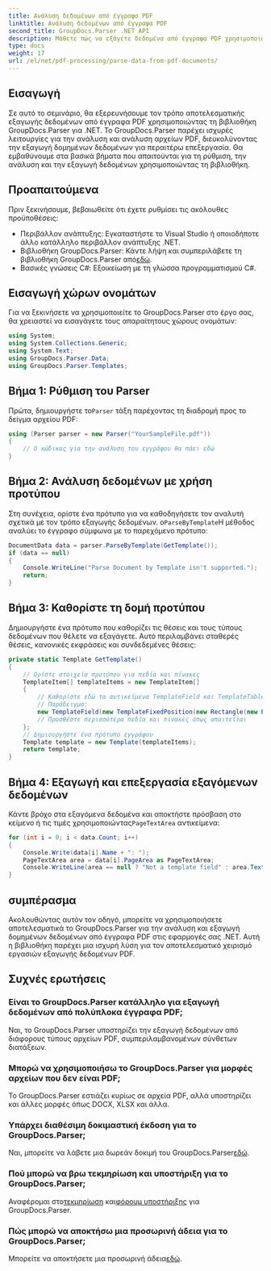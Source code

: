 ```yaml
---
title: Ανάλυση δεδομένων από έγγραφα PDF
linktitle: Ανάλυση δεδομένων από έγγραφα PDF
second_title: GroupDocs.Parser .NET API
description: Μάθετε πώς να εξάγετε δεδομένα από έγγραφα PDF χρησιμοποιώντας το GroupDocs.Parser για .NET. Ακολουθήστε τον αναλυτικό οδηγό μας για την αποτελεσματική ανάλυση και επεξεργασία αρχείων PDF.
type: docs
weight: 17
url: /el/net/pdf-processing/parse-data-from-pdf-documents/
---
```

## Εισαγωγή
Σε αυτό το σεμινάριο, θα εξερευνήσουμε τον τρόπο αποτελεσματικής εξαγωγής δεδομένων από έγγραφα PDF χρησιμοποιώντας τη βιβλιοθήκη GroupDocs.Parser για .NET. Το GroupDocs.Parser παρέχει ισχυρές λειτουργίες για την ανάλυση και ανάλυση αρχείων PDF, διευκολύνοντας την εξαγωγή δομημένων δεδομένων για περαιτέρω επεξεργασία. Θα εμβαθύνουμε στα βασικά βήματα που απαιτούνται για τη ρύθμιση, την ανάλυση και την εξαγωγή δεδομένων χρησιμοποιώντας τη βιβλιοθήκη.
## Προαπαιτούμενα
Πριν ξεκινήσουμε, βεβαιωθείτε ότι έχετε ρυθμίσει τις ακόλουθες προϋποθέσεις:
- Περιβάλλον ανάπτυξης: Εγκαταστήστε το Visual Studio ή οποιοδήποτε άλλο κατάλληλο περιβάλλον ανάπτυξης .NET.
-  Βιβλιοθήκη GroupDocs.Parser: Κάντε λήψη και συμπεριλάβετε τη βιβλιοθήκη GroupDocs.Parser από[εδώ](https://releases.groupdocs.com/parser/net/).
- Βασικές γνώσεις C#: Εξοικείωση με τη γλώσσα προγραμματισμού C#.

## Εισαγωγή χώρων ονομάτων
Για να ξεκινήσετε να χρησιμοποιείτε το GroupDocs.Parser στο έργο σας, θα χρειαστεί να εισαγάγετε τους απαραίτητους χώρους ονομάτων:
```csharp
using System;
using System.Collections.Generic;
using System.Text;
using GroupDocs.Parser.Data;
using GroupDocs.Parser.Templates;
```
## Βήμα 1: Ρύθμιση του Parser
 Πρώτα, δημιουργήστε το`Parser` τάξη παρέχοντας τη διαδρομή προς το δείγμα αρχείου PDF:
```csharp
using (Parser parser = new Parser("YourSampleFile.pdf"))
{
    // Ο κώδικας για την ανάλυση του εγγράφου θα πάει εδώ
}
```
## Βήμα 2: Ανάλυση δεδομένων με χρήση προτύπου
 Στη συνέχεια, ορίστε ένα πρότυπο για να καθοδηγήσετε τον αναλυτή σχετικά με τον τρόπο εξαγωγής δεδομένων. ο`ParseByTemplate`Η μέθοδος αναλύει το έγγραφο σύμφωνα με το παρεχόμενο πρότυπο:
```csharp
DocumentData data = parser.ParseByTemplate(GetTemplate());
if (data == null)
{
    Console.WriteLine("Parse Document by Template isn't supported.");
    return;
}
```
## Βήμα 3: Καθορίστε τη δομή προτύπου
Δημιουργήστε ένα πρότυπο που καθορίζει τις θέσεις και τους τύπους δεδομένων που θέλετε να εξαγάγετε. Αυτό περιλαμβάνει σταθερές θέσεις, κανονικές εκφράσεις και συνδεδεμένες θέσεις:
```csharp
private static Template GetTemplate()
{
    // Ορίστε στοιχεία προτύπου για πεδία και πίνακες
    TemplateItem[] templateItems = new TemplateItem[]
    {
        // Καθορίστε εδώ τα αντικείμενα TemplateField και TemplateTable
        // Παράδειγμα:
        new TemplateField(new TemplateFixedPosition(new Rectangle(new Point(35, 135), new Size(100, 10))), "FromCompany"),
        // Προσθέστε περισσότερα πεδία και πίνακες όπως απαιτείται
    };
    // Δημιουργήστε ένα πρότυπο εγγράφου
    Template template = new Template(templateItems);
    return template;
}
```
## Βήμα 4: Εξαγωγή και επεξεργασία εξαγόμενων δεδομένων
 Κάντε βρόχο στα εξαγόμενα δεδομένα και αποκτήστε πρόσβαση στο κείμενο ή τις τιμές χρησιμοποιώντας`PageTextArea` αντικείμενα:
```csharp
for (int i = 0; i < data.Count; i++)
{
    Console.Write(data[i].Name + ": ");
    PageTextArea area = data[i].PageArea as PageTextArea;
    Console.WriteLine(area == null ? "Not a template field" : area.Text);
}
```

## συμπέρασμα
Ακολουθώντας αυτόν τον οδηγό, μπορείτε να χρησιμοποιήσετε αποτελεσματικά το GroupDocs.Parser για την ανάλυση και εξαγωγή δομημένων δεδομένων από έγγραφα PDF στις εφαρμογές σας .NET. Αυτή η βιβλιοθήκη παρέχει μια ισχυρή λύση για τον αποτελεσματικό χειρισμό εργασιών εξαγωγής δεδομένων PDF.
## Συχνές ερωτήσεις
### Είναι το GroupDocs.Parser κατάλληλο για εξαγωγή δεδομένων από πολύπλοκα έγγραφα PDF;
Ναι, το GroupDocs.Parser υποστηρίζει την εξαγωγή δεδομένων από διάφορους τύπους αρχείων PDF, συμπεριλαμβανομένων σύνθετων διατάξεων.
### Μπορώ να χρησιμοποιήσω το GroupDocs.Parser για μορφές αρχείων που δεν είναι PDF;
Το GroupDocs.Parser εστιάζει κυρίως σε αρχεία PDF, αλλά υποστηρίζει και άλλες μορφές όπως DOCX, XLSX και άλλα.
### Υπάρχει διαθέσιμη δοκιμαστική έκδοση για το GroupDocs.Parser;
 Ναι, μπορείτε να λάβετε μια δωρεάν δοκιμή του GroupDocs.Parser[εδώ](https://releases.groupdocs.com/).
### Πού μπορώ να βρω τεκμηρίωση και υποστήριξη για το GroupDocs.Parser;
 Αναφέρομαι στο[τεκμηρίωση](https://reference.groupdocs.com/parser/net/) και[φόρουμ υποστήριξης](https://forum.groupdocs.com/c/parser/17) για GroupDocs.Parser.
### Πώς μπορώ να αποκτήσω μια προσωρινή άδεια για το GroupDocs.Parser;
 Μπορείτε να αποκτήσετε μια προσωρινή άδεια[εδώ](https://purchase.groupdocs.com/temporary-license/).